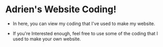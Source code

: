 # Adrien's Website Coding!

- In here, you can view my coding that I've used to make my website.

- If you're Interested enough, feel free to use some of the coding that I used to make your own website.